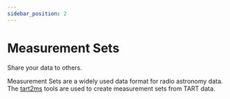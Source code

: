 ```yaml
---
sidebar_position: 2
---
```


# Measurement Sets

Share your data to others.

Measurement Sets are a widely used data format for radio astronomy data. The [tart2ms](https://github.com/tart-telescope/tart2ms) tools are used to create measurement sets from TART data.
